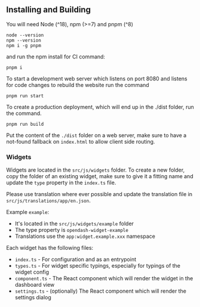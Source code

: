 ## Installing and Building

You will need Node (^18), npm (>=7) and pnpm (^8)

```
node --version
npm --version
npm i -g pnpm
```

and run the npm install for CI command:

```
pnpm i
```

To start a development web server which listens on port 8080 and listens for code changes to rebuild the website run the command

```
pnpm run start
```

To create a production deployment, which will end up in the ./dist folder, run the command.

```
pnpm run build
```

Put the content of the `./dist` folder on a web server, make sure to have a not-found fallback on `index.html` to allow client side routing.

### Widgets

Widgets are located in the `src/js/widgets` folder. To create a new folder, copy the folder of an existing widget, make sure to give it a fitting name and update the `type` property in the `index.ts` file.

Please use translation where ever possible and update the translation file in `src/js/translations/app/en.json`.

Example `example`:

- It's located in the `src/js/widgets/example` folder
- The type property is `opendash-widget-example`
- Translations use the `app:widget.example.xxx` namespace

Each widget has the following files:

- `index.ts` - For configuration and as an entrypoint
- `types.ts` - For widget specific typings, especially for typings of the widget config
- `component.ts` - The React component which will render the widget in the dashboard view
- `settings.ts` - (optionally) The React component which will render the settings dialog
